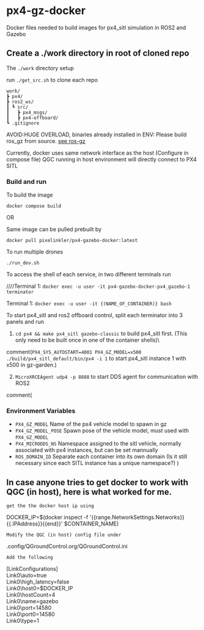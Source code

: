 # px4-gz-docker
Docker files needed to build images for px4_sitl simulation in ROS2 and Gazebo

## Create a ./work directory in root of cloned repo
The `./work` directory setup 

run `./get_src.sh` to clone each repo
```
work/
┣ px4/
┣ ros2_ws/
┃ ┗ src/
┃   ┣ px4_msgs/
┃   ┣ px4-offboard/
┗ .gitignore
```
AVOID:HUGE OVERLOAD, binaries already installed in ENV: 
Please build ros_gz from source. [see ros-gz](https://github.com/gazebosim/ros_gz)


Currently, docker uses same network interface as the host (Configure in compose file)
QGC running in host environment will directly connect to PX4 SITL

### Build and run
To build the image

`docker compose build`

OR

Same image can be pulled prebuilt by 

`docker pull pixelinkler/px4-gazebo-docker:latest`

To run multiple drones

`./run_dev.sh`

To access the shell of each service, in two different terminals run

////Terminal 1: `docker exec -u user -it px4-gazebo-docker-px4_gazebo-1 terminator`

Terminal 1: `docker exec -u user -it {(NAME_OF_CONTAINER)} bash`

To start px4_sitl and ros2 offboard control, split each terminator into 3 panels and run

1. `cd px4 && make px4_sitl gazebo-classic` to build px4_sitl first. (This only need to be built once in one of the container shells)\

comment(`PX4_SYS_AUTOSTART=4001 PX4_GZ_MODEL=x500 ./build/px4_sitl_default/bin/px4 -i 1` to start px4_sitl instance 1 with x500 in gz-garden.)

2. `MicroXRCEAgent udp4 -p 8888` to start DDS agent for communication with ROS2

comment(
### Environment Variables
- `PX4_GZ_MODEL` Name of the px4 vehicle model to spawn in gz
- `PX4_GZ_MODEL_POSE` Spawn pose of the vehicle model, must used with `PX4_GZ_MODEL`
- `PX4_MICRODDS_NS` Namespace assigned to the sitl vehicle, normally associated with px4 instances, but can be set mannually
- `ROS_DOMAIN_ID` Separate each container into its own domain (Is it still necessary since each SITL instance has a unique namespace?)
)

## In case anyone tries to get docker to work with QGC (in host), here is what worked for me. 

    get the the docker host ip using

DOCKER_IP=$(docker inspect -f '{{range.NetworkSettings.Networks}}{{.IPAddress}}{{end}}' $CONTAINER_NAME)

    Modify the QGC (in host) config file under

.config/QGroundControl.org/QGroundControl.ini

    Add the following

[LinkConfigurations]  
Link0\auto=true  
Link0\high_latency=false  
Link0\host0=$DOCKER_IP  
Link0\hostCount=4  
Link0\name=gazebo  
Link0\port=14580  
Link0\port0=14580  
Link0\type=1  
